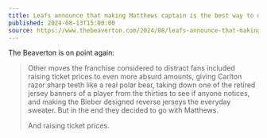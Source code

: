 ```yaml
---
title: Leafs announce that making Matthews captain is the best way to distract fans from fact they haven’t made any significant roster changes again
published: 2024-08-13T15:00:00
source: https://www.thebeaverton.com/2024/08/leafs-announce-that-making-matthews-captain-is-the-best-way-to-distract-fans-from-fact-they-havent-made-any-significant-roster-changes-again/
---
```


The Beaverton is on point again:

> Other moves the franchise considered to distract fans included raising ticket prices to even more absurd amounts,
> giving Carlton razor sharp teeth like a real polar bear, taking down one of the retired jersey
> banners of a player from the thirties to see if anyone notices, and making the Bieber designed
> reverse jerseys the everyday sweater. But in the end they decided to go with Matthews.
>
> And raising ticket prices.